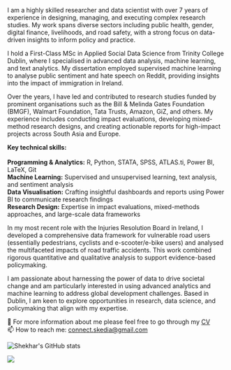 I am a highly skilled researcher and data scientist with over 7 years of experience in designing, managing, and executing complex research studies. My work spans diverse sectors including public health, gender, digital finance, livelihoods, and road safety, with a strong focus on data-driven insights to inform policy and practice.

I hold a First-Class MSc in Applied Social Data Science from Trinity College Dublin, where I specialised in advanced data analysis, machine learning, and text analytics. My dissertation employed supervised machine learning to analyse public sentiment and hate speech on Reddit, providing insights into the impact of immigration in Ireland.

Over the years, I have led and contributed to research studies funded by prominent organisations such as the Bill & Melinda Gates Foundation (BMGF), Walmart Foundation, Tata Trusts, Amazon, GiZ, and others. My experience includes conducting impact evaluations, developing mixed-method research designs, and creating actionable reports for high-impact projects across South Asia and Europe.

**Key technical skills:**\
\
**Programming & Analytics:** R, Python, STATA, SPSS, ATLAS.ti, Power BI, LaTeX, Git\
**Machine Learning:** Supervised and unsupervised learning, text analysis, and sentiment analysis\
**Data Visualisation:** Crafting insightful dashboards and reports using Power BI to communicate research findings\
**Research Design:** Expertise in impact evaluations, mixed-methods approaches, and large-scale data frameworks

In my most recent role with the Injuries Resolution Board in Ireland, I developed a comprehensive data framework for vulnerable road users (essentially pedestrians, cyclists and e-scooter/e-bike users) and analysed the multifaceted impacts of road traffic accidents. This work combined rigorous quantitative and qualitative analysis to support evidence-based policymaking.

I am passionate about harnessing the power of data to drive societal change and am particularly interested in using advanced analytics and machine learning to address global development challenges. Based in Dublin, I am keen to explore opportunities in research, data science, and policymaking that align with my expertise. 

🔎 For more information about me please feel free to go through my [CV](https://drive.google.com/file/d/1yD8yq6fdyhO7yDM1F4XvguIumqP5L5IZ/view?usp=drive_link)\
📫 How to reach me: connect.skedia@gmail.com

![Shekhar's GitHub stats](https://github-readme-stats.vercel.app/api?username=ShekharKedia&show_icons=true&hide=contribs,prs,issues)

![](https://komarev.com/ghpvc/?username=ShekharKedia)

<!---
ShekharKedia/ShekharKedia is a ✨ special ✨ repository because its `README.md` (this file) appears on your GitHub profile.
You can click the Preview link to take a look at your changes.
--->
